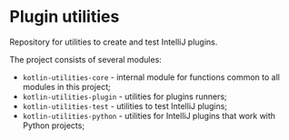#  Plugin utilities

Repository for utilities to create and test IntelliJ plugins.

The project consists of several modules:

- `kotlin-utilities-core` - internal module for functions common to all modules in this project;
- `kotlin-utilities-plugin` - utilities for plugins runners;
- `kotlin-utilities-test` - utilities to test IntelliJ plugins;
- `kotlin-utilities-python` - utilities for IntelliJ plugins that work with Python projects;
